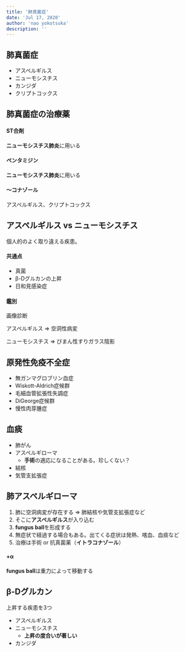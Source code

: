 ```yaml
---
title: '肺真菌症'
date: 'Jul 17, 2020'
author: 'nao yokotsuka'
description: ''
---
```


## 肺真菌症

- アスペルギルス
- ニューモシスチス
- カンジダ
- クリプトコックス

## 肺真菌症の治療薬

#### ST合剤

**ニューモシスチス肺炎**に用いる

#### ペンタミジン

**ニューモシスチス肺炎**に用いる

#### 〜コナゾール

アスペルギルス、クリプトコックス



## アスペルギルス vs ニューモシスチス

個人的のよく取り違える疾患。

#### 共通点

- 真菌
- β-Dグルカンの上昇
- 日和見感染症

#### 鑑別

画像診断

アスペルギルス => 空洞性病変

ニューモシスチス => びまん性すりガラス陰影

## 原発性免疫不全症

- 無ガンマグロブリン血症
- Wiskott-Aldrich症候群
- 毛細血管拡張性失調症
- DiGeorge症候群
- 慢性肉芽腫症

## 血痰

- 肺がん
- アスペルギローマ
  - **手術**の適応になることがある。珍しくない？
- 結核
- 気管支拡張症

## 肺アスペルギローマ

1. 肺に空洞病変が存在する => 肺結核や気管支拡張症など
2. そこに**アスペルギルス**が入り込む
3. **fungus ball**を形成する
4. 無症状で経過する場合もある。出てくる症状は発熱、喀血、血痰など
5. 治療は手術 or 抗真菌薬（**イトラコナゾール**）

#### +α

**fungus ball**は重力によって移動する

## β-Dグルカン

上昇する疾患を3つ

- アスペルギルス
- ニューモシスチス
  - **上昇の度合いが著しい**
- カンジダ